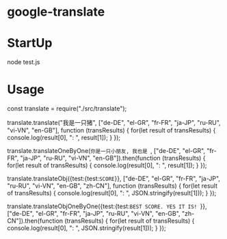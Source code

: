 # google-translate


# StartUp
node test.js

# Usage
const translate = require("./src/translate");

translate.translate("我是一只猪", ["de-DE", "el-GR", "fr-FR", "ja-JP", "ru-RU", "vi-VN", "en-GB"], function (transResults) {
    for(let result of transResults) {
        console.log(result[0], ": ", result[1]);
    }
});

translate.translateOneByOne(`你是一只小朋友,
我也是
`, ["de-DE", "el-GR", "fr-FR", "ja-JP", "ru-RU", "vi-VN", "en-GB"]).then(function (transResults) {
    for(let result of transResults) {
        console.log(result[0], ": ", result[1]);
    }
});

translate.translateObj({test:{test:`SCORE`}}, ["de-DE", "el-GR", "fr-FR", "ja-JP", "ru-RU", "vi-VN", "en-GB", "zh-CN"], function (transResults) {
    for(let result of transResults) {
         console.log(result[0], ": ", JSON.stringify(result[1]));
    }
 });

translate.translateObjOneByOne({test:{test:`BEST SCORE.
YES IT IS!
 `}}, ["de-DE", "el-GR", "fr-FR", "ja-JP", "ru-RU", "vi-VN", "en-GB", "zh-CN"]).then(function (transResults) {
    for(let result of transResults) {
        console.log(result[0], ": ", JSON.stringify(result[1]));
    }
 });
